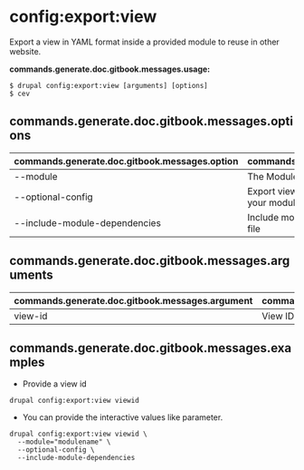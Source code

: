 # config:export:view
Export a view in YAML format inside a provided module to reuse in other website.

**commands.generate.doc.gitbook.messages.usage:**
```
$ drupal config:export:view [arguments] [options]
$ cev
```

## commands.generate.doc.gitbook.messages.options
commands.generate.doc.gitbook.messages.option | commands.generate.doc.gitbook.messages.details
-------|-------------
--module | The Module name.
--optional-config | Export view as an optional YAML configuration in your module
--include-module-dependencies | Include module dependencies in module info YAML file

## commands.generate.doc.gitbook.messages.arguments
commands.generate.doc.gitbook.messages.argument | commands.generate.doc.gitbook.messages.details
---------|-------------
view-id | View ID

## commands.generate.doc.gitbook.messages.examples
* Provide a view id
```
drupal config:export:view viewid
```
* You can provide the interactive values like parameter.
```
drupal config:export:view viewid \
  --module="modulename" \
  --optional-config \
  --include-module-dependencies
```
